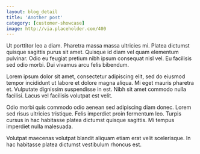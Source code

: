 ```yaml
---
layout: blog_detail
title: 'Another post'
category: [customer-showcase]
image: http://via.placeholder.com/400
---
```


Ut porttitor leo a diam. Pharetra massa massa ultricies mi. Platea dictumst quisque sagittis purus sit amet. Quisque id diam vel quam elementum pulvinar. Odio eu feugiat pretium nibh ipsum consequat nisl vel. Eu facilisis sed odio morbi. Dui vivamus arcu felis bibendum.

Lorem ipsum dolor sit amet, consectetur adipiscing elit, sed do eiusmod tempor incididunt ut labore et dolore magna aliqua. Mi eget mauris pharetra et. Vulputate dignissim suspendisse in est. Nibh sit amet commodo nulla facilisi. Lacus vel facilisis volutpat est velit.

Odio morbi quis commodo odio aenean sed adipiscing diam donec. Lorem sed risus ultricies tristique. Felis imperdiet proin fermentum leo. Turpis cursus in hac habitasse platea dictumst quisque sagittis. Mi tempus imperdiet nulla malesuada.

Volutpat maecenas volutpat blandit aliquam etiam erat velit scelerisque. In hac habitasse platea dictumst vestibulum rhoncus est.
